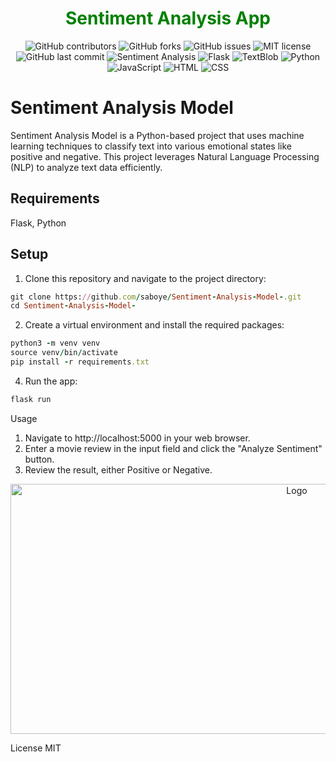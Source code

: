 ### <h1 align="center" style="color:green;" id="heading">Sentiment Analysis App</h1>

<p align="center">
  <img src="https://img.shields.io/github/contributors/saboye/Sentiment-Analysis-Model-?color=green&logo=github&style=for-the-badge" alt="GitHub contributors">
  <img src="https://img.shields.io/github/forks/saboye/Sentiment-Analysis-Model-?logo=github&style=for-the-badge" alt="GitHub forks">
  <img src="https://img.shields.io/github/issues-raw/saboye/Sentiment-Analysis-Model-?style=for-the-badge" alt="GitHub issues">
  <img src="https://img.shields.io/github/license/saboye/Sentiment-Analysis-Model-?label=license&style=for-the-badge" alt="MIT license">
  <img src="https://img.shields.io/github/last-commit/saboye/Sentiment-Analysis-Model-?style=for-the-badge" alt="GitHub last commit">
  <img src="https://img.shields.io/badge/Sentiment%20Analysis-brightgreen?style=for-the-badge&logo=ai&logoColor=white" alt="Sentiment Analysis">
  <img src="https://img.shields.io/badge/Framework-Flask-blue?style=for-the-badge&logo=flask" alt="Flask">
  <img src="https://img.shields.io/badge/Powered%20by-TextBlob-brightgreen?style=for-the-badge&logo=library" alt="TextBlob">
  <img src="https://img.shields.io/badge/Language-Python-blue?style=for-the-badge&logo=python" alt="Python">
  <img src="https://img.shields.io/badge/Language-JavaScript-yellow?style=for-the-badge&logo=javascript" alt="JavaScript">
  <img src="https://img.shields.io/badge/Language-HTML-orange?style=for-the-badge&logo=html5" alt="HTML">
  <img src="https://img.shields.io/badge/Language-CSS-blue?style=for-the-badge&logo=css3" alt="CSS">
</p>



# Sentiment Analysis Model

Sentiment Analysis Model is a Python-based project that uses machine learning techniques to classify text into various emotional states like positive and negative. This project leverages Natural Language Processing (NLP) to analyze text data efficiently.

## Requirements
 Flask, Python

## Setup
 1. Clone this repository and navigate to the project directory:

```ruby
git clone https://github.com/saboye/Sentiment-Analysis-Model-.git
cd Sentiment-Analysis-Model-
```

2. Create a virtual environment and install the required packages:

  ```ruby
  python3 -m venv venv
  source venv/bin/activate
  pip install -r requirements.txt
  ```

  4. Run the app:
  
  ```ruby
  flask run
  ```

Usage

  1. Navigate to http://localhost:5000 in your web browser.
  2. Enter a movie review in the input field and click the "Analyze Sentiment" button.
  3. Review the result, either Positive or Negative. 

<p align="center">
  <a>
    <img src="/static/week-5-nlp.gif" alt="Logo" width="900" height="400">
  </a>

License
MIT
